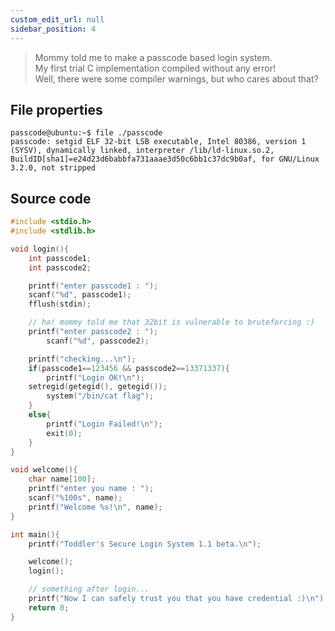 ```yaml
---
custom_edit_url: null
sidebar_position: 4
---
```


> Mommy told me to make a passcode based login system.\
> My first trial C implementation compiled without any error!\
> Well, there were some compiler warnings, but who cares about that?

## File properties

```
passcode@ubuntu:~$ file ./passcode
passcode: setgid ELF 32-bit LSB executable, Intel 80386, version 1 (SYSV), dynamically linked, interpreter /lib/ld-linux.so.2, BuildID[sha1]=e24d23d6babbfa731aaae3d50c6bb1c37dc9b0af, for GNU/Linux 3.2.0, not stripped
```

## Source code

```c title="passcode.c"
#include <stdio.h>
#include <stdlib.h>

void login(){
    int passcode1;
    int passcode2;

    printf("enter passcode1 : ");
    scanf("%d", passcode1);
    fflush(stdin);

    // ha! mommy told me that 32bit is vulnerable to bruteforcing :)
    printf("enter passcode2 : ");
        scanf("%d", passcode2);

    printf("checking...\n");
    if(passcode1==123456 && passcode2==13371337){
        printf("Login OK!\n");
    setregid(getegid(), getegid());
        system("/bin/cat flag");
    }
    else{
        printf("Login Failed!\n");
        exit(0);
    }
}

void welcome(){
    char name[100];
    printf("enter you name : ");
    scanf("%100s", name);
    printf("Welcome %s!\n", name);
}

int main(){
    printf("Toddler's Secure Login System 1.1 beta.\n");

    welcome();
    login();

    // something after login...
    printf("Now I can safely trust you that you have credential :)\n");
    return 0;
}
```
